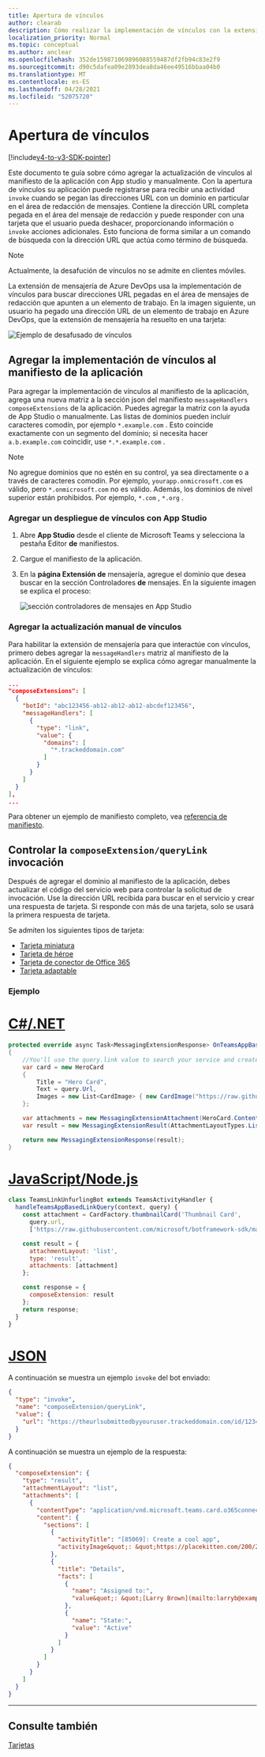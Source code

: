 ```yaml
---
title: Apertura de vínculos
author: clearab
description: Cómo realizar la implementación de vínculos con la extensión de mensajería en una aplicación de Microsoft Teams.
localization_priority: Normal
ms.topic: conceptual
ms.author: anclear
ms.openlocfilehash: 352de159871069896088559487df2fb94c83e2f9
ms.sourcegitcommit: d90c5dafea09e2893dea8da46ee49516bbaa04b0
ms.translationtype: MT
ms.contentlocale: es-ES
ms.lasthandoff: 04/28/2021
ms.locfileid: "52075720"
---
```

# <a name="link-unfurling"></a>Apertura de vínculos

[!include[v4-to-v3-SDK-pointer](~/includes/v4-to-v3-pointer-me.md)]

Este documento te guía sobre cómo agregar la actualización de vínculos al manifiesto de la aplicación con App studio y manualmente. Con la apertura de vínculos su aplicación puede registrarse para recibir una actividad `invoke` cuando se pegan las direcciones URL con un dominio en particular en el área de redacción de mensajes. Contiene la dirección URL completa pegada en el área del mensaje de redacción y puede responder con una tarjeta que el usuario pueda deshacer, proporcionando información o `invoke` acciones adicionales. Esto funciona de forma similar a un comando de búsqueda con la dirección URL que actúa como término de búsqueda.

> [!NOTE]
> Actualmente, la desafución de vínculos no se admite en clientes móviles.

La extensión de mensajería de Azure DevOps usa la implementación de vínculos para buscar direcciones URL pegadas en el área de mensajes de redacción que apunten a un elemento de trabajo. En la imagen siguiente, un usuario ha pegado una dirección URL de un elemento de trabajo en Azure DevOps, que la extensión de mensajería ha resuelto en una tarjeta:

![Ejemplo de desafusado de vínculos](~/assets/images/compose-extensions/messagingextensions_linkunfurling.png)

## <a name="add-link-unfurling-to-your-app-manifest"></a>Agregar la implementación de vínculos al manifiesto de la aplicación

Para agregar la implementación de vínculos al manifiesto de la aplicación, agrega una nueva matriz a la sección json del manifiesto `messageHandlers` `composeExtensions` de la aplicación. Puedes agregar la matriz con la ayuda de App Studio o manualmente. Las listas de dominios pueden incluir caracteres comodín, por ejemplo `*.example.com` . Esto coincide exactamente con un segmento del dominio; si necesita hacer `a.b.example.com` coincidir, use `*.*.example.com` .

> [!NOTE]
> No agregue dominios que no estén en su control, ya sea directamente o a través de caracteres comodín. Por ejemplo, `yourapp.onmicrosoft.com` es válido, pero `*.onmicrosoft.com` no es válido. Además, los dominios de nivel superior están prohibidos. Por ejemplo, `*.com` , `*.org` .

### <a name="add-link-unfurling-using-app-studio"></a>Agregar un despliegue de vínculos con App Studio

1. Abre **App Studio** desde el cliente de Microsoft Teams y selecciona la pestaña Editor **de** manifiestos.
1. Cargue el manifiesto de la aplicación.
1. En la **página Extensión de** mensajería, agregue el dominio que desea buscar en la sección Controladores **de** mensajes. En la siguiente imagen se explica el proceso:

    ![sección controladores de mensajes en App Studio](~/assets/images/link-unfurling.png)
    
### <a name="add-link-unfurling-manually"></a>Agregar la actualización manual de vínculos

Para habilitar la extensión de mensajería para que interactúe con vínculos, primero debes agregar la `messageHandlers` matriz al manifiesto de la aplicación. En el siguiente ejemplo se explica cómo agregar manualmente la actualización de vínculos: 


```json
...
"composeExtensions": [
  {
    "botId": "abc123456-ab12-ab12-ab12-abcdef123456",
    "messageHandlers": [
      {
        "type": "link",
        "value": {
          "domains": [
            "*.trackeddomain.com"
          ]
        }
      }
    ]
  }
],
...
```

Para obtener un ejemplo de manifiesto completo, vea [referencia de manifiesto](~/resources/schema/manifest-schema.md).

## <a name="handle-the-composeextensionquerylink-invoke"></a>Controlar la `composeExtension/queryLink` invocación

Después de agregar el dominio al manifiesto de la aplicación, debes actualizar el código del servicio web para controlar la solicitud de invocación. Use la dirección URL recibida para buscar en el servicio y crear una respuesta de tarjeta. Si responde con más de una tarjeta, solo se usará la primera respuesta de tarjeta.

Se admiten los siguientes tipos de tarjeta:

* [Tarjeta miniatura](~/task-modules-and-cards/cards/cards-reference.md#thumbnail-card)
* [Tarjeta de héroe](~/task-modules-and-cards/cards/cards-reference.md#hero-card)
* [Tarjeta de conector de Office 365](~/task-modules-and-cards/cards/cards-reference.md#office-365-connector-card)
* [Tarjeta adaptable](~/task-modules-and-cards/cards/cards-reference.md#adaptive-card)

### <a name="example"></a>Ejemplo

# <a name="cnet"></a>[C#/.NET](#tab/dotnet)

```csharp
protected override async Task<MessagingExtensionResponse> OnTeamsAppBasedLinkQueryAsync(ITurnContext<IInvokeActivity> turnContext, AppBasedLinkQuery query, CancellationToken cancellationToken)
{
    //You'll use the query.link value to search your service and create a card response
    var card = new HeroCard
    {
        Title = "Hero Card",
        Text = query.Url,
        Images = new List<CardImage> { new CardImage("https://raw.githubusercontent.com/microsoft/botframework-sdk/master/icon.png") },
    };

    var attachments = new MessagingExtensionAttachment(HeroCard.ContentType, null, card);
    var result = new MessagingExtensionResult(AttachmentLayoutTypes.List, "result", new[] { attachments }, null, "test unfurl");

    return new MessagingExtensionResponse(result);
}
```

# <a name="javascriptnodejs"></a>[JavaScript/Node.js](#tab/javascript)

```javascript
class TeamsLinkUnfurlingBot extends TeamsActivityHandler {
  handleTeamsAppBasedLinkQuery(context, query) {
    const attachment = CardFactory.thumbnailCard('Thumbnail Card',
      query.url,
      ['https://raw.githubusercontent.com/microsoft/botframework-sdk/master/icon.png']);

    const result = {
      attachmentLayout: 'list',
      type: 'result',
      attachments: [attachment]
    };

    const response = {
      composeExtension: result
    };
    return response;
  }
}
```

# <a name="json"></a>[JSON](#tab/json)

A continuación se muestra un ejemplo `invoke` del bot enviado:

```json
{
  "type": "invoke",
  "name": "composeExtension/queryLink",
  "value": {
    "url": "https://theurlsubmittedbyyouruser.trackeddomain.com/id/1234"
  }
}
```

A continuación se muestra un ejemplo de la respuesta:

```json
{
  "composeExtension": {
    "type": "result",
    "attachmentLayout": "list",
    "attachments": [
      {
        "contentType": "application/vnd.microsoft.teams.card.o365connector",
        "content": {
          "sections": [
            {
              "activityTitle": "[85069]: Create a cool app",
              "activityImage&quot;: &quot;https://placekitten.com/200/200"
            },
            {
              "title": "Details",
              "facts": [
                {
                  "name": "Assigned to:",
                  "value&quot;: &quot;[Larry Brown](mailto:larryb@example.com)"
                },
                {
                  "name": "State:",
                  "value": "Active"
                }
              ]
            }
          ]
        }
      }
    ]
  }
}
```

* * *

## <a name="see-also"></a>Consulte también 

[Tarjetas](~/task-modules-and-cards/what-are-cards.md)
